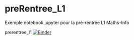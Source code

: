 # preRentree_L1
Exemple notebook jupyter pour la pré-rentrée L1 Maths-Info

prerentree_l1  [![Binder](https://mybinder.org/badge_logo.svg)](https://hub.gke2.mybinder.org/user/uge-igm-prerentree_l1-8ckhoqky/lab/tree/preRentree_Jupyter/preRentree_Jupyter.ipynb)
